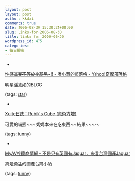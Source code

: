 ```yaml
---
layout: post
layout: post
author: kkdai
comments: true
date: 2006-08-30 15:30:24+00:00
slug: links-for-2006-08-30
title: links for 2006-08-30
wordpress_id: 475
categories:
- 每日網摘
---
```



	
  * 
		

[性感~~其實不等於比基尼~~~!! - 潘小慧的部落格 - Yahoo!奇摩部落格](http://tw.myblog.yahoo.com/ada-pan/article?mid=7178%20http://udn.com/NEWS/ENTERTAINMENT)


		

明星潘慧如的BLOG


		

(tags: [star](http://del.icio.us/kkdai/star))


	

	
  * 
		

[Xuite日誌：Rubik's Cube (魔術方塊)](http://blog.xuite.net/cwlin/iloveheikko/7899971)


		

可愛的貓熊~~~  媽媽本來在吃東西~~ 結果~~~~~


		

(tags: [funny](http://del.icio.us/kkdai/funny))


	

	
  * 
		

[MyAV視聽商情網 - 不是只有英國有Jaguar．來看台灣國產Jaguar](http://www.myav.com.tw/forum/showthread.php?s=&threadid=252376)


		

真是勇猛的國產台灣小豹


		

(tags: [funny](http://del.icio.us/kkdai/funny))


	


